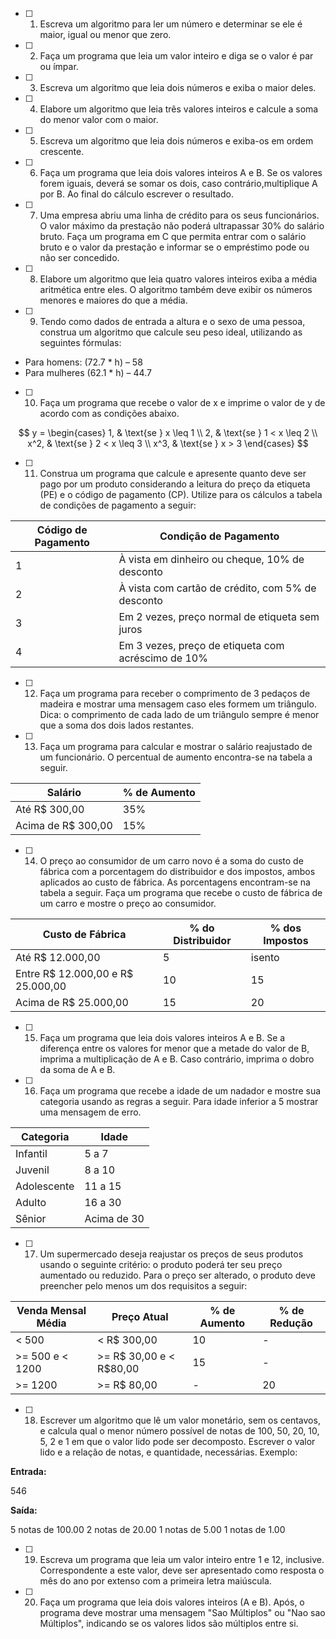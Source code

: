 - [ ] 1. Escreva um algoritmo para ler um número e determinar se ele é maior, igual ou menor que zero.

- [ ] 2. Faça um programa que leia um valor inteiro e diga se o valor é par ou ímpar.

- [ ] 3. Escreva um algoritmo que leia dois números e exiba o maior deles.

- [ ] 4. Elabore um algoritmo que leia três valores inteiros e calcule a soma do menor valor com o maior.

- [ ] 5. Escreva um algoritmo que leia dois números e exiba-os em ordem crescente.

- [ ] 6. Faça um programa que leia dois valores inteiros A e B. Se os valores forem iguais, deverá se somar os dois, caso contrário,multiplique A por B. Ao final do cálculo escrever o resultado.

- [ ] 7. Uma empresa abriu uma linha de crédito para os seus funcionários. O valor máximo da prestação não poderá ultrapassar 30% do salário bruto. Faça um programa em C que permita entrar com o salário bruto e o valor da prestação e informar se o empréstimo pode ou não ser concedido.

- [ ] 8. Elabore um algoritmo que leia quatro valores inteiros exiba a média aritmética entre eles. O algoritmo também deve exibir os números menores e maiores do que a média.

- [ ] 9. Tendo como dados de entrada a altura e o sexo de uma pessoa, construa um algoritmo que calcule seu peso ideal, utilizando as seguintes fórmulas:

- Para homens: (72.7 * h) – 58
- Para mulheres (62.1 * h) – 44.7

- [ ] 10. Faça um programa que recebe o valor de x e imprime o valor de y de acordo com as condições abaixo.

$$
y =
\begin{cases} 
1, & \text{se } x \leq 1 \\
2, & \text{se } 1 < x \leq 2 \\
x^2, & \text{se } 2 < x \leq 3 \\
x^3, & \text{se } x > 3
\end{cases}
$$

- [ ] 11. Construa um programa que calcule e apresente quanto deve ser pago por um produto considerando a leitura do preço da etiqueta (PE) e o código de pagamento (CP). Utilize para os cálculos a tabela de condições de pagamento a seguir:

|Código de Pagamento|Condição de Pagamento|
|--- |---|
|1|À vista em dinheiro ou cheque, 10% de desconto|
|2|À vista com cartão de crédito, com 5% de desconto|
|3|Em 2 vezes, preço normal de etiqueta sem juros|
|4|Em 3 vezes, preço de etiqueta com acréscimo de 10%|

- [ ] 12. Faça um programa para receber o comprimento de 3 pedaços de madeira e mostrar uma mensagem caso eles formem um triângulo. Dica: o comprimento de cada lado de um triângulo sempre é menor que a soma dos dois lados restantes.

- [ ] 13. Faça um programa para calcular e mostrar o salário reajustado de um funcionário. O percentual de aumento encontra-se na tabela a seguir.

|Salário|% de Aumento|
|---|---|
|Até R$ 300,00|35%|
|Acima de R$ 300,00|15%|

- [ ] 14. O preço ao consumidor de um carro novo é a soma do custo de fábrica com a porcentagem do distribuidor e dos impostos, ambos aplicados ao custo de fábrica. As porcentagens encontram-se na tabela a seguir. Faça um programa que recebe o custo de fábrica de um carro e mostre o preço ao consumidor.

|Custo de Fábrica|% do Distribuidor|% dos Impostos|
|---|---|---|
|Até R$ 12.000,00|5|isento|
|Entre R$ 12.000,00 e R$ 25.000,00|10|15|
|Acima de R$ 25.000,00|15|20|

- [ ] 15. Faça um programa que leia dois valores inteiros A e B. Se a diferença entre os valores for menor que a metade do valor de B, imprima a multiplicação de A e B. Caso contrário, imprima o dobro da soma de A e B.

- [ ] 16. Faça um programa que recebe a idade de um nadador e mostre sua categoria usando as regras a seguir. Para idade inferior a 5 mostrar uma mensagem de erro.

|Categoria|Idade|
|---|---|
|Infantil|5 a 7|
|Juvenil|8 a 10|
|Adolescente|11 a 15|
|Adulto|16 a 30|
|Sênior|Acima de 30|


- [ ] 17. Um supermercado deseja reajustar os preços de seus produtos usando o seguinte critério: o produto poderá ter seu preço aumentado ou reduzido. Para o preço ser alterado, o produto deve preencher pelo menos um dos requisitos a seguir:

|Venda Mensal Média|Preço Atual|% de Aumento|% de Redução|
|---|---|---|---|
|< 500|< R$ 300,00|10|-|
|>= 500 e < 1200|>= R$ 30,00 e < R$80,00|15|-|
|>= 1200|>= R$ 80,00|-|20|

- [ ] 18. Escrever um algoritmo que lê um valor monetário, sem os centavos, e calcula qual o menor número possível de notas de 100, 50, 20, 10, 5, 2 e 1 em que o valor lido pode ser decomposto. Escrever o valor lido e a relação de notas, e quantidade, necessárias. Exemplo:

**Entrada:**

546

**Saída:**

5 notas de 100.00
2 notas de 20.00
1 notas de 5.00
1 notas de 1.00

- [ ] 19. Escreva um programa que leia um valor inteiro entre 1 e 12, inclusive. Correspondente a este valor, deve ser apresentado como resposta o mês do ano por extenso com a primeira letra maiúscula.

- [ ] 20. Faça um programa que leia dois valores inteiros (A e B). Após, o programa deve mostrar uma mensagem "Sao Múltiplos" ou "Nao sao Múltiplos", indicando se os valores lidos são múltiplos entre si.